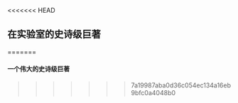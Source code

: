 <<<<<<< HEAD
## 在实验室的史诗级巨著
=======
#### 一个伟大的史诗级巨著

>>>>>>> 7a19987aba0d36c054ec134a16eb9bfc0a4048b0
